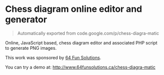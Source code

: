 # Chess diagram online editor and generator

> Automatically exported from code.google.com/p/chess-diagra-matic

Online, JavaScript based, chess diagram editor and associated PHP script to generate PNG images.

This work was sponsored by [ 64 Fun Solutions](http://64funsolutions.ca/).

You can try a demo at:
http://www.64funsolutions.ca/chess-diagra-matic
